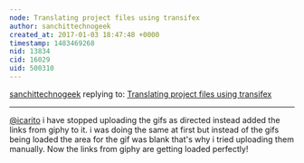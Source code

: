 ```yaml
---
node: Translating project files using transifex
author: sanchittechnogeek
created_at: 2017-01-03 18:47:48 +0000
timestamp: 1483469268
nid: 13834
cid: 16029
uid: 500310
---
```




[sanchittechnogeek](../profile/sanchittechnogeek) replying to: [Translating project files using transifex](../notes/sanchittechnogeek/01-03-2017/translating-project-files-using-transifex)

----
[@icarito](/profile/icarito) i have stopped uploading the gifs as directed instead added the links from giphy to it.
i was doing the same at first but  instead of the gifs being loaded the area for the gif was blank that's why i tried uploading them manually. Now the links from giphy are getting loaded perfectly!